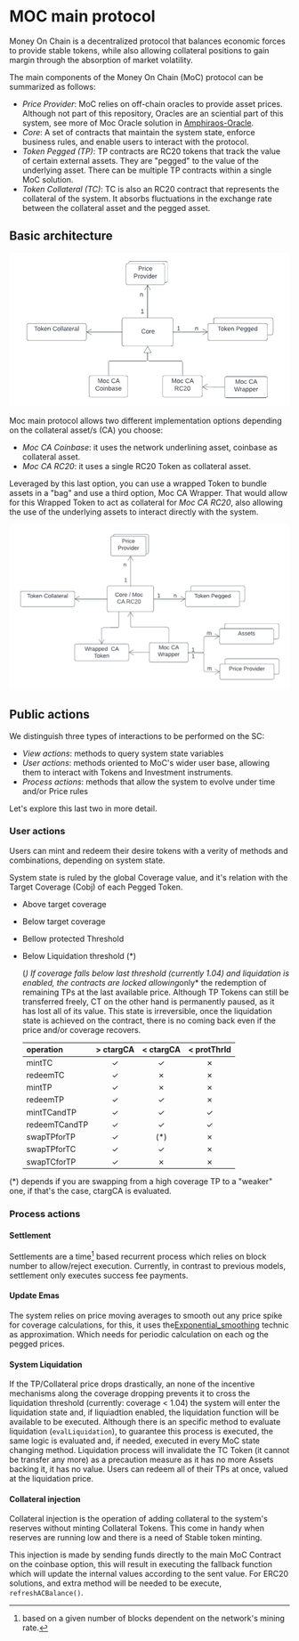 # MOC main protocol

Money On Chain is a decentralized protocol that balances economic forces to provide stable tokens, while also allowing collateral positions to gain margin through the absorption of market volatility.

The main components of the Money On Chain (MoC) protocol can be summarized as follows:

- *Price Provider*: MoC relies on off-chain oracles to provide asset prices. Although not part of this repository, Oracles are an sciential part of this system, see more of Moc Oracle solution in [Amphiraos-Oracle](https://github.com/money-on-chain/Amphiraos-Oracle).
- *Core*: A set of contracts that maintain the system state, enforce business rules, and enable users to interact with the protocol.
- *Token Pegged (TP)*: TP contracts are RC20 tokens that track the value of certain external assets. They are "pegged" to the value of the underlying asset. There can be multiple TP contracts within a single MoC solution.
- *Token Collateral (TC)*: TC is also an RC20 contract that represents the collateral of the system. It absorbs fluctuations in the exchange rate between the collateral asset and the pegged asset.

## Basic architecture

![basic architecture](./resources/basic-arquitecture.png?raw=true "basic architecture")

Moc main protocol allows two different implementation options depending on the collateral asset/s (CA) you choose:

- *Moc CA Coinbase*: it uses the network underlining asset, coinbase as collateral asset.
- *Moc CA RC20*: it uses a single RC20 Token as collateral asset.

Leveraged by this last option, you can use a wrapped Token to bundle assets in a "bag" and use a third option, Moc CA Wrapper. That would allow for this Wrapped Token to act as collateral for *Moc CA RC20*, also allowing the use of the underlying assets to interact directly with the system.

![basic architecture](./resources/moc-ca-wrapper.png?raw=true "basic architecture")

## Public actions

We distinguish three types of interactions to be performed on the SC:

- *View actions*: methods to query system state variables
- *User actions*: methods oriented to MoC's wider user base, allowing them to interact with Tokens and Investment instruments.
- *Process actions*: methods that allow the system to evolve under time and/or Price rules
  
Let's explore this last two in more detail.

### User actions

Users can mint and redeem their desire tokens with a verity of methods and combinations, depending on system state.

System state is ruled by the global Coverage value, and it's relation with the Target Coverage (Cobj) of each Pegged Token.

- Above target coverage
- Below target coverage
- Bellow protected Threshold
- Below Liquidation threshold (*)

  (*) If coverage falls below last threshold (currently 1.04) and liquidation is enabled, the contracts are locked allowing*only* the redemption of remaining TPs at the last available price.
  Although TP Tokens can still be transferred freely, CT on the other hand is permanently paused, as it has lost all of its value.
  This state is irreversible, once the liquidation state is achieved on the contract, there is no coming back even if the price and/or coverage recovers.

  | operation | > ctargCA | < ctargCA | < protThrld |
  | :---      | :----:  | :---: | :---: |
  | mintTC |✓|✓|✗|
  | redeemTC |✓|✗|✗|
  | mintTP |✓|✗|✗|
  | redeemTP |✓|✓|✗|
  | mintTCandTP |✓|✓|✓|
  | redeemTCandTP |✓|✓|✓|
  | swapTPforTP |✓|(*)|✗|
  | swapTPforTC |✓|✓|✗|
  | swapTCforTP |✓|✗|✗|

(*) depends if you are swapping from a high coverage TP to a "weaker" one, if that's the case, ctargCA is evaluated.

### Process actions

#### Settlement

Settlements are a time[^1] based recurrent process which relies on block number to allow/reject execution. Currently, in contrast to previous models, settlement only executes success fee payments.

[^1]: based on a given number of blocks dependent on the network's mining rate.

#### Update Emas

The system relies on price moving averages to smooth out any price spike for coverage calculations, for this, it uses the[Exponential_smoothing](https://en.wikipedia.org/wiki/Exponential_smoothing) technic as approximation. Which needs for periodic calculation on each og the pegged prices.

#### System Liquidation

If the TP/Collateral price drops drastically, an none of the incentive mechanisms along the coverage dropping prevents it to cross the liquidation threshold (currently: coverage < 1.04) the system will enter the liquidation state and, if liquiadtion enabled, the liquidation function will be available to be executed.
Although there is an specific method to evaluate liquidation (`evalLiquidation`), to guarantee this process is executed, the same logic is evaluated and, if needed, executed in every MoC state changing method.
Liquidation process will invalidate the TC Token (it cannot be transfer any more) as a precaution measure as it has no more Assets backing it, it has no value. Users can redeem all of their TPs at once, valued at the liquidation price.

#### Collateral injection

Collateral injection is the operation of adding collateral to the system's reserves without minting Collateral Tokens. This come in handy when reserves are running low and there is a need of Stable token minting.

This injection is made by sending funds directly to the main MoC Contract on the coinbase option, this will result in executing the fallback function which will update the internal values according to the sent value. For ERC20 solutions, and extra method will be needed to be execute, `refreshACBalance()`.
